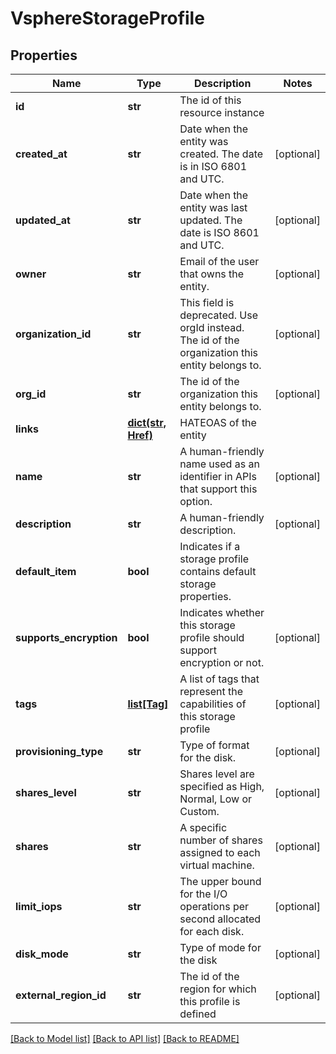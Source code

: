 # VsphereStorageProfile

## Properties
Name | Type | Description | Notes
------------ | ------------- | ------------- | -------------
**id** | **str** | The id of this resource instance | 
**created_at** | **str** | Date when the entity was created. The date is in ISO 6801 and UTC. | [optional] 
**updated_at** | **str** | Date when the entity was last updated. The date is ISO 8601 and UTC. | [optional] 
**owner** | **str** | Email of the user that owns the entity. | [optional] 
**organization_id** | **str** | This field is deprecated. Use orgId instead. The id of the organization this entity belongs to. | [optional] 
**org_id** | **str** | The id of the organization this entity belongs to. | [optional] 
**links** | [**dict(str, Href)**](Href.md) | HATEOAS of the entity | 
**name** | **str** | A human-friendly name used as an identifier in APIs that support this option. | [optional] 
**description** | **str** | A human-friendly description. | [optional] 
**default_item** | **bool** | Indicates if a storage profile contains default storage properties. | 
**supports_encryption** | **bool** | Indicates whether this storage profile should support encryption or not. | [optional] 
**tags** | [**list[Tag]**](Tag.md) | A list of tags that represent the capabilities of this storage profile | [optional] 
**provisioning_type** | **str** | Type of format for the disk. | [optional] 
**shares_level** | **str** | Shares level are specified as High, Normal, Low or Custom. | [optional] 
**shares** | **str** | A specific number of shares assigned to each virtual machine. | [optional] 
**limit_iops** | **str** | The upper bound for the I/O operations per second allocated for each disk. | [optional] 
**disk_mode** | **str** | Type of mode for the disk | [optional] 
**external_region_id** | **str** | The id of the region for which this profile is defined | [optional] 

[[Back to Model list]](../README.md#documentation-for-models) [[Back to API list]](../README.md#documentation-for-api-endpoints) [[Back to README]](../README.md)


